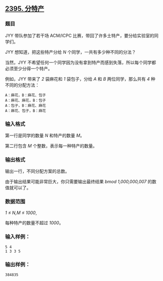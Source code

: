 ## [2395. 分特产](https://www.acwing.com/problem/content/2397/)

### 题目

JYY 带队参加了若干场 ACM/ICPC 比赛，带回了许多土特产，要分给实验室的同学们。

JYY 想知道，把这些特产分给 *N* 个同学，一共有多少种不同的分法？

当然，JYY 不希望任何一个同学因为没有拿到特产而感到失落，所以每个同学都必须至少分得一个特产。

例如，JYY 带来了 *2* 袋麻花和 *1* 袋包子，分给 *A* 和 *B* 两位同学，那么共有 *4* 种不同的分配方法：

```
A：麻花，B：麻花、包子
A：麻花、麻花，B：包子
A：包子，B：麻花、麻花
A：麻花、包子，B：麻花
```

### 输入格式

第一行是同学的数量 *N* 和特产的数量 *M*。

第二行包含 *M* 个整数，表示每一种特产的数量。

### 输出格式

输出一行，不同分配方案的总数。

由于输出结果可能非常巨大，你只需要输出最终结果 *bmod 1,000,000,007* 的数值就可以了。

### 数据范围

*1 ≤ N,M ≤ 1000*,

每种特产的数量不超过 *1000*。

### 输入样例：

```
5 4
1 3 3 5
```

### 输出样例：

```
384835
```
